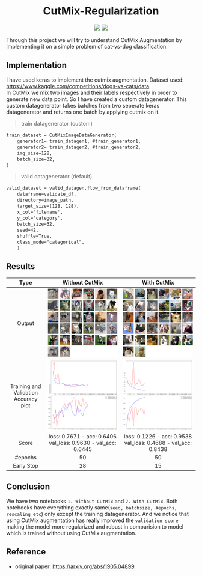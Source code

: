 <h1 align="center">
  <b>CutMix-Regularization</b><br>
</h1>

<p align="center">
      <a href="https://www.python.org/">
        <img src="https://img.shields.io/badge/Python-3.5-ff69b4.svg" /></a>
       <a href= "https://github.com/AntixK/PyTorch-VAE/blob/master/LICENSE.md">
        <img src="https://img.shields.io/badge/license-Apache2.0-blue.svg" /></a>

</p>
Through this project we will try to understand CutMix Augmentation by implementing it on a simple problem of cat-vs-dog classification. 

## Implementation
I have used keras to implement the cutmix augmentation. 
Dataset used: https://www.kaggle.com/competitions/dogs-vs-cats/data. <br>
In CutMix we mix two images and their labels respectively in order to generate new data point. So I have created a custom datagenerator. This custom datagenerator takes batches from two seperate keras datagenerator and returns one batch by applying cutmix on it.<br>
>train datagenerator (custom) 
```
train_dataset = CutMixImageDataGenerator(
    generator1= train_datagen1, #train_generator1,
    generator2= train_datagen2, #train_generator2,
    img_size=128,
    batch_size=32,
)
```
>valid datagenerator (default) 
```
valid_dataset = valid_datagen.flow_from_dataframe(
    dataframe=validate_df,
    directory=image_path,
    target_size=(128, 128), 
    x_col='filename', 
    y_col='category',
    batch_size=32,
    seed=42,
    shuffle=True,
    class_mode="categorical",  
    )
```    

## Results
Type            |  Without CutMix              |  With CutMix
:------------:|:-------------------------:|:-------------------------:
Output |  ![](resources/0.png)          |  ![](resources/1.png)
Training and Validation Accuracy plot|  ![](resources/3.png)          |  ![](resources/2.png)
Score | loss: 0.7671 - acc: 0.6406 <br> val_loss: 0.9630 - val_acc: 0.6445 | loss: 0.1226 - acc: 0.9538 <br> val_loss: 0.4688 - val_acc: 0.8438
#epochs | 50 | 50
Early Stop | 28 | 15

## Conclusion
We have two notebooks ```1. Without CutMix``` and ```2. With CutMix```. Both notebooks have everything exactly same(```seed, batchsize, #epochs, rescaling etc```) only except the training datagenerator. And we notice that using CutMix augmentation has really improved the ```validation score``` making the model more regularized and robust in comparision to model which is trained without using CutMix augmentation.
## Reference
- original paper: https://arxiv.org/abs/1905.04899
